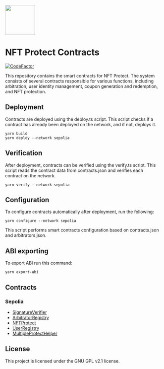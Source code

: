 <img src="https://github.com/NFT-Protect/.github/raw/main/profile/git-avatar.png" width="96">

# NFT Protect Contracts

[![CodeFactor](https://www.codefactor.io/repository/github/nftprotect/nftprotect-contracts/badge)](https://www.codefactor.io/repository/github/nftprotect/nftprotect-contracts)

This repository contains the smart contracts for NFT Protect. The system consists of several contracts responsible for various functions, including arbitration, user identity management, coupon generation and redemption, and NFT protection.

## Deployment

Contracts are deployed using the deploy.ts script. This script checks if a contract has already been deployed on the network, and if not, deploys it.
```shell
yarn build
yarn deploy --network sepolia
```

## Verification

After deployment, contracts can be verified using the verify.ts script. This script reads the contract data from contracts.json and verifies each contract on the network.
```shell
yarn verify --network sepolia
```

## Configuration

To configure contracts automatically after deployment, run the following:
```shell
yarn configure --network sepolia
```
This script performs smart contracts configuration based on contracts.json and arbitrators.json.

## ABI exporting
To export ABI run this command:
```shell
yarn export-abi
```

## Contracts
### Sepolia
- [SignatureVerifier](https://sepolia.etherscan.io/address/0x023dc7bfb3d840003b39f676bc4f1cc06d78ab49)
- [ArbitratorRegistry](https://sepolia.etherscan.io/address/0x25bf41c8f7ea92091260c9e50bb44566a0719bd7)
- [NFTProtect](https://sepolia.etherscan.io/address/0xdabf4439820127e025cb6248896474d46e128a9c)
- [UserRegistry](https://sepolia.etherscan.io/address/0x5625b3f101541ca372e97c171f103fce87ca6a0d)
- [MultipleProtectHelper](https://sepolia.etherscan.io/address/0xb3488b946cc372f8c336b81e7d93b858703c668c)

## License

This project is licensed under the GNU GPL v2.1 license.
